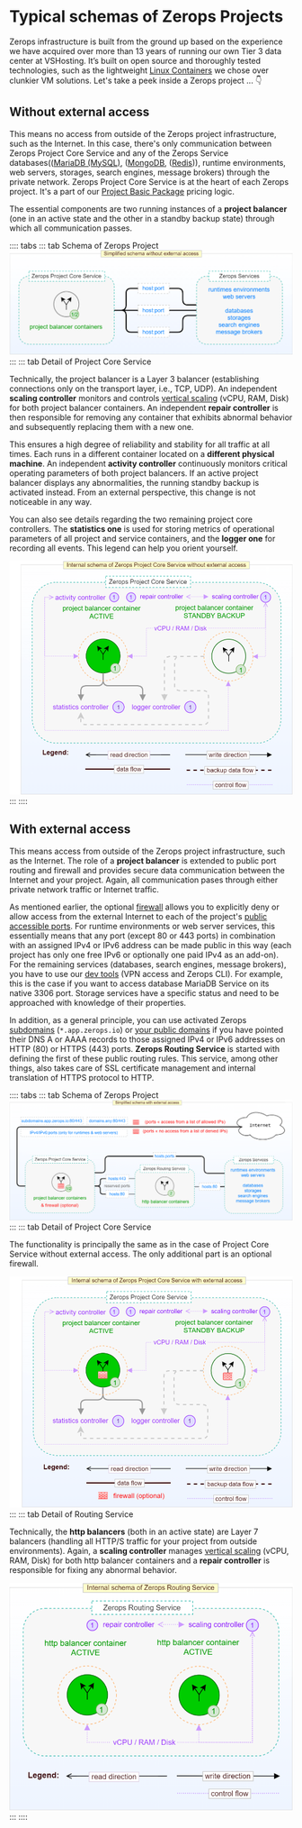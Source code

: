 # Typical schemas of Zerops Projects

Zerops infrastructure is built from the ground up based on the experience we have acquired over more than 13 years of running our own Tier 3 data center at VSHosting. It’s built on open source and thoroughly tested technologies, such as the lightweight [Linux Containers](https://linuxcontainers.org/#LXD) we chose over clunkier VM solutions. Let's take a peek inside a Zerops project ... :point_down:

## Without external access

This means no access from outside of the Zerops project infrastructure, such as the Internet. In this case, there's only communication between Zerops Project Core Service and any of the Zerops Service databases(([MariaDB (MySQL)](/documentation/services/databases/mariadb.html), ([MongoDB](/documentation/services/databases/mongodb.html), ([Redis](/documentation/services/databases/redis.html))), runtime environments, web servers, storages, search engines, message brokers) through the private network. Zerops Project Core Service is at the heart of each Zerops project. It's a part of our [Project Basic Package](/documentation/overview/pricing.html#projects) pricing logic.

The essential components are two running instances of a **project balancer** (one in an active state and the other in a standby backup state) through which all communication passes.

:::: tabs
::: tab Schema of Zerops Project
![Without external access](./images/Zerops-Project-Base-NoAccess.png "Project without external access")
:::
::: tab Detail of Project Core Service

Technically, the project balancer is a Layer 3 balancer (establishing connections only on the transport layer, i.e., TCP, UDP). An independent **scaling controller** monitors and controls [vertical scaling](/documentation/automatic-scaling/how-automatic-scaling-works.html#vertical-scaling) (vCPU, RAM, Disk) for both project balancer containers. An independent **repair controller** is then responsible for removing any container that exhibits abnormal behavior and subsequently replacing them with a new one.

This ensures a high degree of reliability and stability for all traffic at all times. Each runs in a different container located on a **different physical machine**. An independent **activity controller** continuously monitors critical operating parameters of both project balancers. If an active project balancer displays any abnormalities, the running standby backup is activated instead. From an external perspective, this change is not noticeable in any way.

You can also see details regarding the two remaining project core controllers. The **statistics one** is used for storing metrics of operational parameters of all project and service containers, and the **logger one** for recording all events. This legend can help you orient yourself.

![Without external access](./images/Zerops-Project-Core-Detail-NoAccess.png "Project without external access")
:::
::::

## With external access

This means access from outside of the Zerops project infrastructure, such as the Internet. The role of a **project balancer** is extended to public port routing and firewall and provides secure data communication between the Internet and your project. Again, all communication pases through either private network traffic or Internet traffic.

As mentioned earlier, the optional [firewall](/documentation/routing/access-through-ip-and-firewall.html) allows you to explicitly deny or allow access from the external Internet to each of the project's [public accessible ports](/documentation/routing/access-through-ip-and-firewall.html). For runtime environments or web server services, this essentially means that any port (except 80 or 443 ports) in combination with an assigned IPv4 or IPv6 address can be made public in this way (each project has only one free IPv6 or optionally one paid IPv4 as an add-on). For the remaining services (databases, search engines, message brokers), you have to use our [dev tools](/documentation/cli/vpn.html) (VPN access and Zerops CLI). For example, this is the case if you want to access database MariaDB Service on its native 3306 port. Storage services have a specific status and need to be approached with knowledge of their properties.

In addition, as a general principle, you can use activated Zerops [subdomains](/documentation/routing/zerops-subdomain.html) (`*.app.zerops.io`) or [your public domains](/documentation/routing/using-your-domain.html) if you have pointed their DNS A or AAAA records to those assigned IPv4 or IPv6 addresses on HTTP (80) or HTTPS (443) ports. **Zerops Routing Service** is started with defining the first of these public routing rules. This service, among other things, also takes care of SSL certificate management and internal translation of HTTPS protocol to HTTP.

:::: tabs
::: tab Schema of Zerops Project
![With external access](./images/Zerops-Project-Base-Internet.png "Project with external access")
:::
::: tab Detail of Project Core Service

The functionality is principally the same as in the case of Project Core Service without external access. The only additional part is an optional firewall.

![With external access](./images/Zerops-Project-Core-Detail-Internet.png "Project with external access")
:::
::: tab Detail of Routing Service

Technically, the **http balancers** (both in an active state) are Layer 7 balancers (handling all HTTP/S traffic for your project from outside environments). Again, a **scaling controller** manages [vertical scaling](/documentation/automatic-scaling/how-automatic-scaling-works.html#vertical-scaling) (vCPU, RAM, Disk) for both http balancer containers and a **repair controller** is responsible for fixing any abnormal behavior.

![With external access](./images/Zerops-Project-Routing-Detail-Internet.png "Project with external access")
:::
::::
